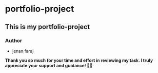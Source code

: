# portfolio-project
## This is my portfolio-project
### Author
- jenan faraj
  
**Thank you so much for your time and effort in reviewing my task. I truly appreciate your support and guidance! 🙏🌟**
